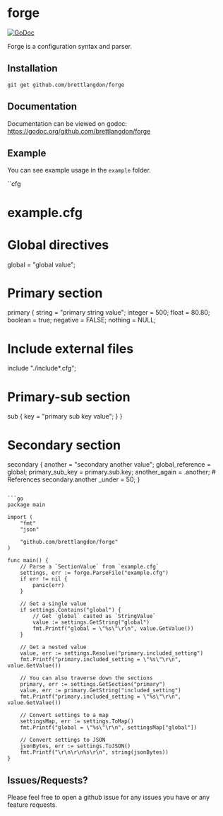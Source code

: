 forge
=====

[![GoDoc](https://godoc.org/github.com/brettlangdon/forge?status.svg)](https://godoc.org/github.com/brettlangdon/forge)

Forge is a configuration syntax and parser.

## Installation

`git get github.com/brettlangdon/forge`

## Documentation

Documentation can be viewed on godoc: https://godoc.org/github.com/brettlangdon/forge

## Example

You can see example usage in the `example` folder.

``cfg
# example.cfg

# Global directives
global = "global value";
# Primary section
primary {
  string = "primary string value";
  integer = 500;
  float = 80.80;
  boolean = true;
  negative = FALSE;
  nothing = NULL;
  # Include external files
  include "./include*.cfg";
  # Primary-sub section
  sub {
      key = "primary sub key value";
  }
}

# Secondary section
secondary {
  another = "secondary another value";
  global_reference = global;
  primary_sub_key = primary.sub.key;
  another_again = .another;  # References secondary.another
  _under = 50;
}
```

```go
package main

import (
	"fmt"
	"json"

	"github.com/brettlangdon/forge"
)

func main() {
	// Parse a `SectionValue` from `example.cfg`
	settings, err := forge.ParseFile("example.cfg")
	if err != nil {
		panic(err)
	}

	// Get a single value
	if settings.Contains("global") {
		// Get `global` casted as `StringValue`
		value := settings.GetString("global")
		fmt.Printf("global = \"%s\"\r\n", value.GetValue())
	}

	// Get a nested value
	value, err := settings.Resolve("primary.included_setting")
	fmt.Printf("primary.included_setting = \"%s\"\r\n", value.GetValue())

	// You can also traverse down the sections
	primary, err := settings.GetSection("primary")
	value, err := primary.GetString("included_setting")
	fmt.Printf("primary.included_setting = \"%s\"\r\n", value.GetValue())

	// Convert settings to a map
	settingsMap, err := settings.ToMap()
	fmt.Printf("global = \"%s\"\r\n", settingsMap["global"])

	// Convert settings to JSON
	jsonBytes, err := settings.ToJSON()
	fmt.Printf("\r\n\r\n%s\r\n", string(jsonBytes))
}
```

## Issues/Requests?

Please feel free to open a github issue for any issues you have or any feature requests.
